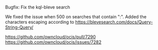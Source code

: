 Bugfix: Fix the kql-bleve search

We fixed the issue when 500 on searches that contain ":". Added the characters escaping according to https://blevesearch.com/docs/Query-String-Query/


https://github.com/owncloud/ocis/pull/7290
https://github.com/owncloud/ocis/issues/7282
